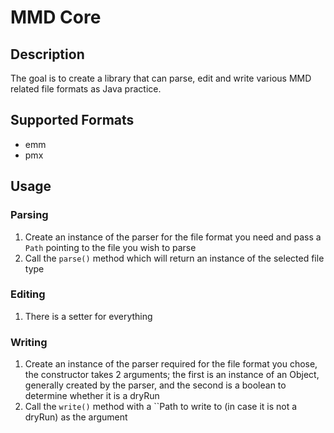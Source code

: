 # MMD Core

## Description

The goal is to create a library that can parse, edit and write various MMD related file formats as Java practice.

## Supported Formats

* emm
* pmx

## Usage

### Parsing

1. Create an instance of the parser for the file format you need and pass a `Path` pointing to the file you wish to parse
2. Call the `parse()` method which will return an instance of the selected file type

### Editing

1. There is a setter for everything

### Writing

1. Create an instance of the parser required for the file format you chose, the constructor takes 2 arguments; the first is an instance of an Object, generally created by the parser, and the second is a boolean to determine whether it is a dryRun
2. Call the `write()` method with a ``Path to write to (in case it is not a dryRun) as the argument